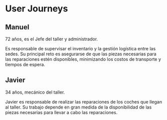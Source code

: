 # User Journeys

## Manuel
72 años, es el Jefe del taller y administrador.

Es responsable de supervisar el inventario y la gestión logística entre las sedes. Su principal reto es asegurarse de que las piezas necesarias para las reparaciones estén disponibles, minimizando los costos de transporte y tiempos de espera.

## Javier
34 años, mecánico del taller.

Javier es responsable de realizar las reparaciones de los coches que llegan al taller. Su trabajo depende en gran medida de la disponibilidad de las piezas necesarias para llevar a cabo las reparaciones. 


